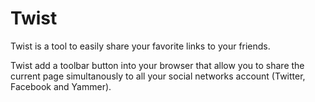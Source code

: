# Twist

Twist is a tool to easily share your favorite links to your friends.

Twist add a toolbar button into your browser that allow you to share the current page simultanously to all your social networks account (Twitter, Facebook and Yammer).
